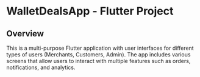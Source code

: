 # WalletDealsApp - Flutter Project

## Overview
This is a multi-purpose Flutter application with user interfaces for different types of users (Merchants, Customers, Admin). The app includes various screens that allow users to interact with multiple features such as orders, notifications, and analytics.

